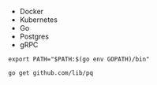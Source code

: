 - Docker
- Kubernetes 
- Go
- Postgres
- gRPC




```shell
export PATH="$PATH:$(go env GOPATH)/bin"
```


```shell
go get github.com/lib/pq
```
